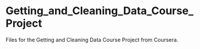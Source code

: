 # Getting_and_Cleaning_Data_Course_Project
Files for the Getting and Cleaning Data Course Project from Coursera.
